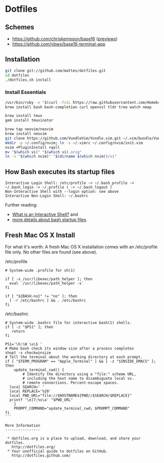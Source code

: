 Dotfiles
========

Schemes
-------

  * https://github.com/chriskempson/base16 ([previews](https://belak.github.io/base16-emacs/))
  * https://github.com/vbwx/base16-terminal-app


Installation
------------

```bash
git clone git://github.com/mattes/dotfiles.git
cd dotfiles
./dotfiles.sh install
```

### Install Essentials

```bash
/usr/bin/ruby -e "$(curl -fsSL https://raw.githubusercontent.com/Homebrew/install/master/install)"
brew install bash bash-completion curl openssl tldr tree watch nmap

brew install tmux
gem install tmuxinator

brew tap neovim/neovim
brew install neovim
git clone https://github.com/VundleVim/Vundle.vim.git ~/.vim/bundle/Vundle.vim
mkdir -p ~/.config/nvim; ln -s ~/.vimrc ~/.config/nvim/init.vim
nvim +PluginInstall +qall
mv "$(which vi)" "$(which vi).orig"
ln -s "$(which nvim)" "$(dirname $(which nvim))/vi"
```


How Bash executes its startup files
-----------------------------------

```
Interactive Login Shell: /etc/profile -> ~/.bash_profile -> ~/.bash_login -> ~/.profile ( -> ~/.bash_logout )
Non-Interactive Shell with --login option: see above
Interactive Non-Login Shell: ~/.bashrc
```

Further reading: 

  * [What is an Interactive Shell?](http://www.gnu.org/software/bash/manual/bashref.html#What-is-an-Interactive-Shell_003f) and
  * [more details about bash startup files](http://www.gnu.org/software/bash/manual/bashref.html#Bash-Startup-Files).


Fresh Mac OS X Install
----------------------

For what it's worth: A fresh Mac OS X installation comes with an /etc/profile file only. No other files are found (see above).

/etc/profile
````
# System-wide .profile for sh(1)

if [ -x /usr/libexec/path_helper ]; then
  eval `/usr/libexec/path_helper -s`
fi

if [ "${BASH-no}" != "no" ]; then
  [ -r /etc/bashrc ] && . /etc/bashrc
fi
````

/etc/bashrc
````
# System-wide .bashrc file for interactive bash(1) shells.
if [ -z "$PS1" ]; then
   return
fi

PS1='\h:\W \u\$ '
# Make bash check its window size after a process completes
shopt -s checkwinsize
# Tell the terminal about the working directory at each prompt.
if [ "$TERM_PROGRAM" == "Apple_Terminal" ] && [ -z "$INSIDE_EMACS" ]; then
    update_terminal_cwd() {
        # Identify the directory using a "file:" scheme URL,
        # including the host name to disambiguate local vs.
        # remote connections. Percent-escape spaces.
  local SEARCH=' '
  local REPLACE='%20'
  local PWD_URL="file://$HOSTNAME${PWD//$SEARCH/$REPLACE}"
  printf '\e]7;%s\a' "$PWD_URL"
    }
    PROMPT_COMMAND="update_terminal_cwd; $PROMPT_COMMAND"
fi
```

More Information
----------------

 * dotfiles.org is a place to upload, download, and share your dotfiles.  
   http://dotfiles.org/
 * Your unofficial guide to dotfiles on GitHub.  
   http://dotfiles.github.com/
